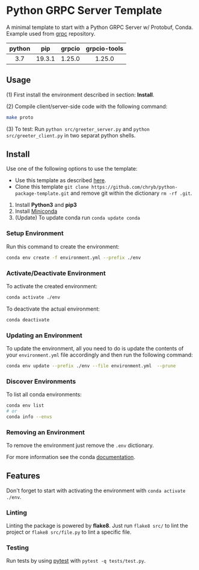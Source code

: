 # Python GRPC Server Template

A minimal template to start with a Python GRPC Server w/ Protobuf, Conda. Example used from [grpc](https://github.com/grpc/grpc) repository.

|python|pip|grpcio|grpcio-tools|
|:--:|:--:|:--:|:--:|
|3.7|19.3.1|1.25.0|1.25.0|

## Usage

(1) First install the environment described in section: **Install**.

(2) Compile client/server-side code with the following command:

```bash
make proto
```

(3) To test: Run `python src/greeter_server.py` and `python src/greeter_client.py` in two separat python shells.

## Install

Use one of the following options to use the template:

* Use this template as described [here](https://help.github.com/en/github/creating-cloning-and-archiving-repositories/creating-a-repository-from-a-template).
* Clone this template `git clone https://github.com/chryb/python-package-template.git` and remove git within the dictionary `rm -rf .git`.

1. Install **Python3** and **pip3**
2. Install [Miniconda](https://docs.conda.io/en/latest/miniconda.html)
3. (Update) To update conda run `conda update conda`

### Setup Environment

Run this command to create the environment:

```bash
conda env create -f environment.yml --prefix ./env
```

### Activate/Deactivate Environment

To activate the created environment:

```bash
conda activate ./env
```

To deactivate the actual environment:

```bash
conda deactivate
```

### Updating an Environment

To update the environment, all you need to do is update the contents of your `environment.yml` file accordingly and then run the following command:

```bash
conda env update --prefix ./env --file environment.yml  --prune
```

### Discover Environments

To list all conda environments:

```bash
conda env list
# or
conda info --envs
```

### Removing an Environment

To remove the environment just remove the `.env` dictionary.

For more information see the conda [documentation](https://docs.conda.io/projects/conda/en/latest/user-guide/tasks/manage-environments.html).

## Features

Don't forget to start with activating the environment with `conda activate ./env`.

### Linting

Linting the package is powered by **flake8**. Just run `flake8 src/` to lint the project or `flake8 src/file.py` to lint a specific file.

### Testing

Run tests by using [pytest](http://doc.pytest.org/en/latest/contents.html) with `pytest -q tests/test.py`.

